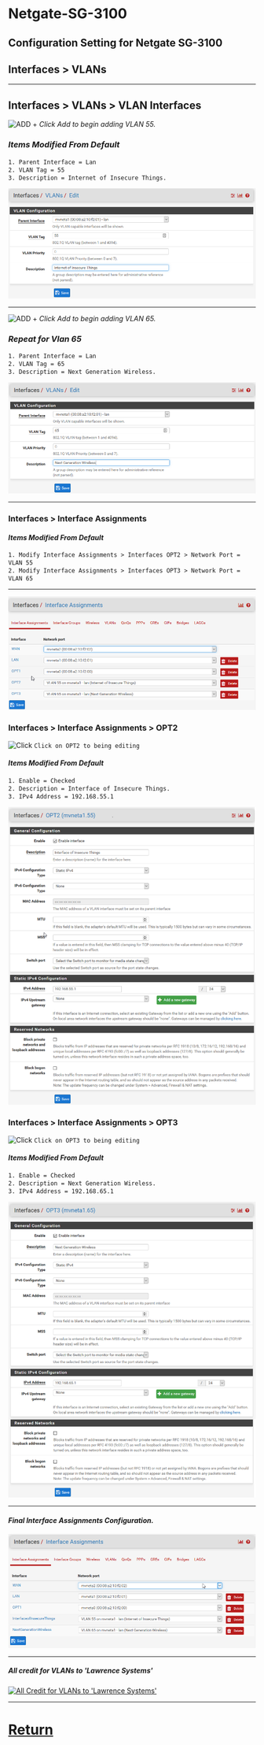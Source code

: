 # Netgate-SG-3100

## Configuration Setting for Netgate SG-3100

## **Interfaces > VLANs**

---

## Interfaces > VLANs > VLAN Interfaces

![ADD +](https://via.placeholder.com/15/43A047/000000?text=+) *Click Add to begin adding VLAN 55.*

### *Items Modified From Default*

    1. Parent Interface = Lan
    2. VLAN Tag = 55
    3. Description = Internet of Insecure Things.

![SG-3100 Interfaces > VLANs > 55](images/Interfaces-Vlan-55.png)


---

![ADD +](https://via.placeholder.com/15/43A047/000000?text=+) *Click Add to begin adding VLAN 65.*

### *Repeat for Vlan 65*

    1. Parent Interface = Lan
    2. VLAN Tag = 65
    3. Description = Next Generation Wireless.

![SG-3100 Interfaces > VLANS 65](images/Interfaces-Vlan-65.png)

---

### **Interfaces > Interface Assignments**

#### *Items Modified From Default*

    1. Modify Interface Assignments > Interfaces OPT2 > Network Port = VLAN 55
    2. Modify Interface Assignments > Interfaces OPT3 > Network Port = VLAN 65

---

![SG-3100 Interfaces > Interface Assignments](images/Interfaces-Interface-Assignments.png)

### **Interfaces > Interface Assignments > OPT2**

![Click](https://via.placeholder.com/15/FFD800/000000?text=+) `Click on OPT2 to being editing`

#### *Items Modified From Default*

    1. Enable = Checked
    2. Description = Interface of Insecure Things.
    3. IPv4 Address = 192.168.55.1

![SG-3100 Interfaces > Interface Assignments > OPT2](images/Interfaces_OPT2_VLAN.55.png)

### **Interfaces > Interface Assignments > OPT3**

![Click](https://via.placeholder.com/15/FFD800/000000?text=+) `Click on OPT3 to being editing`

#### *Items Modified From Default*

    1. Enable = Checked
    2. Description = Next Generation Wireless.
    3. IPv4 Address = 192.168.65.1

![SG-3100 Interfaces > Interface Assignments > OPT3](images/Interfaces_OPT2_VLAN.65.png)

---

#### *Final Interface Assignments Configuration.*

![SG-3100 Interfaces > Interface Assignments](images/Interfaces-Interface-Assignments2.png)

---

##### All credit for VLANs to 'Lawrence Systems'

[![All Credit for VLANs to 'Lawrence Systems'](https://img.youtube.com/vi/b2w1Ywt081o/0.jpg)](https://www.youtube.com/watch?v=b2w1Ywt081o)

---

# [Return](../README.md)